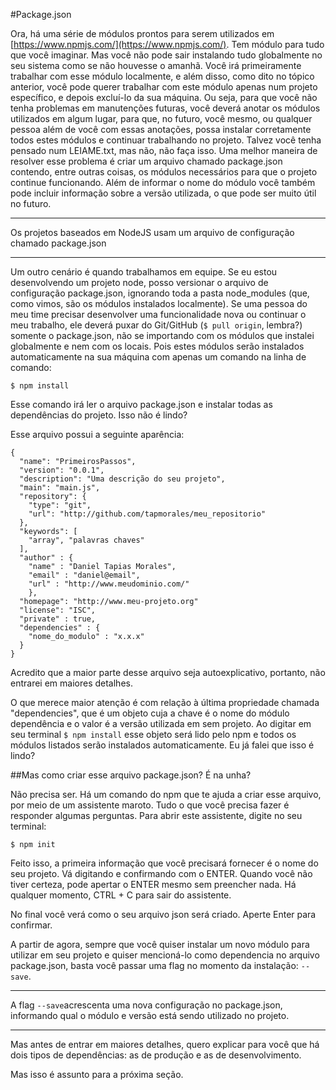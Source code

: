 #Package.json

Ora, há uma série de módulos prontos para serem utilizados em [https://www.npmjs.com/](https://www.npmjs.com/). Tem módulo para tudo que você imaginar. Mas você não pode sair instalando tudo globalmente no seu sistema como se não houvesse o amanhã. Você irá primeiramente trabalhar com esse módulo localmente, e além disso, como dito no tópico anterior, você pode querer trabalhar com este módulo apenas num projeto específico, e depois excluí-lo da sua máquina. Ou seja, para que você não tenha problemas em manutenções futuras, você deverá anotar os módulos utilizados em algum lugar, para que, no futuro, você mesmo, ou qualquer pessoa além de você com essas anotações, possa instalar corretamente todos estes módulos e continuar trabalhando no projeto. Talvez você tenha pensado num LEIAME.txt, mas não, não faça isso. Uma melhor maneira de resolver esse problema é criar um arquivo chamado package.json contendo, entre outras coisas, os módulos necessários para que o projeto continue funcionando. Além de informar o nome do módulo você também pode incluir informação sobre a versão utilizada, o que pode ser muito útil no futuro.


---


Os projetos baseados em NodeJS usam um arquivo de configuração chamado package.json 


---



Um outro cenário é quando trabalhamos em equipe. Se eu estou desenvolvendo um projeto node, posso versionar o arquivo de configuração package.json, ignorando toda a pasta node_modules (que, como vimos, são os módulos instalados localmente). Se uma pessoa do meu time precisar desenvolver uma funcionalidade nova ou continuar o meu trabalho, ele deverá puxar do Git/GitHub (```$ pull origin```, lembra?) somente o package.json, não se importando com os módulos que instalei globalmente e nem com os locais. Pois estes módulos serão instalados automaticamente na sua máquina com apenas um comando na linha de comando:

```$ npm install```

Esse comando irá ler o arquivo package.json e instalar todas as dependências do projeto. Isso não é lindo?

Esse arquivo possui a seguinte aparência:

```
{
  "name": "PrimeirosPassos",
  "version": "0.0.1",
  "description": "Uma descrição do seu projeto",
  "main": "main.js",
  "repository": {
    "type": "git",
    "url": "http://github.com/tapmorales/meu_repositorio"
  },
  "keywords": [
    "array", "palavras chaves"
  ],
  "author" : {
	"name" : "Daniel Tapias Morales",
	"email" : "daniel@email",
	"url" : "http://www.meudominio.com/"
	},
  "homepage": "http://www.meu-projeto.org"
  "license": "ISC",
  "private" : true,
  "dependencies" : {
	"nome_do_modulo" : "x.x.x"
  }
}
```

Acredito que a maior parte desse arquivo seja autoexplicativo, portanto, não entrarei em maiores detalhes.

O que merece maior atenção é com relação à última propriedade chamada "dependencies", que é um objeto cuja a chave é o nome do módulo dependência e o valor é a versão utilizada em sem projeto. Ao digitar em seu terminal ```$ npm install``` esse objeto será lido pelo npm e todos os módulos listados serão instalados automaticamente. Eu já falei que isso é lindo?



##Mas como criar esse arquivo package.json? É na unha?

Não precisa ser. Há um comando do npm que te ajuda a criar esse arquivo, por meio de um assistente maroto. Tudo o que você precisa fazer é responder algumas perguntas. Para abrir este assistente, digite no seu terminal:
```
$ npm init
```

Feito isso, a primeira informação que você precisará fornecer é o nome do seu projeto. Vá digitando e confirmando com o ENTER. Quando você não tiver certeza, pode apertar o ENTER mesmo sem preencher nada. Há qualquer momento, CTRL + C para sair do assistente.

No final você verá como o seu arquivo json será criado. Aperte Enter para confirmar.

A partir de agora, sempre que você quiser instalar um novo módulo para utilizar em seu projeto e quiser mencioná-lo como dependencia no arquivo package.json, basta você passar uma flag no momento da instalação: ```--save```.



---


A flag ``` --save ```acrescenta uma nova configuração no package.json, informando qual o módulo e versão está sendo utilizado no projeto.


---



Mas antes de entrar em maiores detalhes, quero explicar para você que há dois tipos de dependências: as de produção e as de desenvolvimento. 

Mas isso é assunto para a próxima seção.